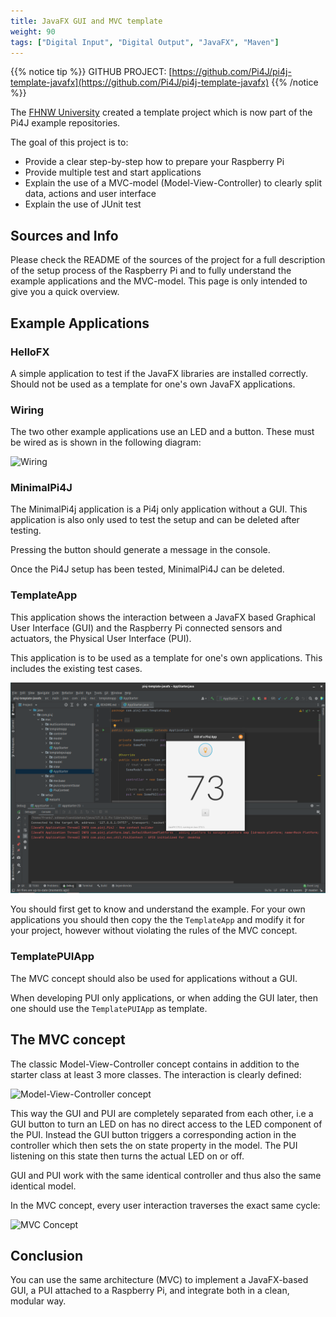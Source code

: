 ```yaml
---
title: JavaFX GUI and MVC template
weight: 90
tags: ["Digital Input", "Digital Output", "JavaFX", "Maven"]
---
```


{{% notice tip %}}
GITHUB PROJECT: [https://github.com/Pi4J/pi4j-template-javafx](https://github.com/Pi4J/pi4j-template-javafx)
{{% /notice %}}

The [FHNW University](https://www.fhnw.ch) created a template project which is now part of the Pi4J example repositories.

The goal of this project is to:

* Provide a clear step-by-step how to prepare your Raspberry Pi
* Provide multiple test and start applications
* Explain the use of a MVC-model (Model-View-Controller) to clearly split data, actions and user interface
* Explain the use of JUnit test

## Sources and Info

Please check the README of the sources of the project for a full description of the setup process of the Raspberry Pi 
and to fully understand the example applications and the MVC-model. This page is only intended to give you a quick overview.

## Example Applications

### HelloFX

A simple application to test if the JavaFX libraries are installed correctly. 
Should not be used as a template for one's own JavaFX applications.

### Wiring

The two other example applications use an LED and a button. 
These must be wired as is shown in the following diagram:

![Wiring](https://github.com/Pi4J/pi4j-template-javafx/raw/master/assets/led-button_bb.png)

### MinimalPi4J

The MinimalPi4j application is a Pi4j only application without a GUI. 
This application is also only used to test the setup and can be deleted after testing.

Pressing the button should generate a message in the console.

Once the Pi4J setup has been tested, MinimalPi4J can be deleted.

### TemplateApp

This application shows the interaction between a JavaFX based Graphical User Interface (GUI) and the Raspberry Pi 
connected sensors and actuators, the Physical User Interface (PUI).

This application is to be used as a template for one's own applications. This includes the existing test cases.

![GUI application started from IntelliJ IDEA](/assets/getting-started/template-javafx-mvc/running-gui.png)

You should first get to know and understand the example. For your own applications you should then copy the the `TemplateApp` 
and modify it for your project, however without violating the rules of the MVC concept.

### TemplatePUIApp

The MVC concept should also be used for applications without a GUI.

When developing PUI only applications, or when adding the GUI later, then one should use the `TemplatePUIApp` as template.

## The MVC concept

The classic Model-View-Controller concept contains in addition to the starter class at least 3 more classes. 
The interaction is clearly defined:

![Model-View-Controller concept](https://github.com/Pi4J/pi4j-template-javafx/raw/master/assets/mvc-concept.png)

This way the GUI and PUI are completely separated from each other, i.e a GUI button to turn an LED on has no direct access 
to the LED component of the PUI. Instead the GUI button triggers a corresponding action in the controller which then sets 
the on state property in the model. The PUI listening on this state then turns the actual LED on or off.

GUI and PUI work with the same identical controller and thus also the same identical model.

In the MVC concept, every user interaction traverses the exact same cycle:

![MVC Concept](https://github.com/Pi4J/pi4j-template-javafx/raw/master/assets/mvc-interaction.png)

## Conclusion

You can use the same architecture (MVC) to implement a JavaFX-based GUI, a PUI attached to a Raspberry Pi,
and integrate both in a clean, modular way.
